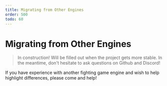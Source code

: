 ```yaml
---
title: Migrating from Other Engines
order: 500
todo: 60
---
```


# Migrating from Other Engines

> In construction! Will be filled out when the project gets more stable. In the meantime, don't hesitate to ask questions on Github and Discord!

If you have experience with another fighting game engine and wish to help highlight differences, please come and help!
